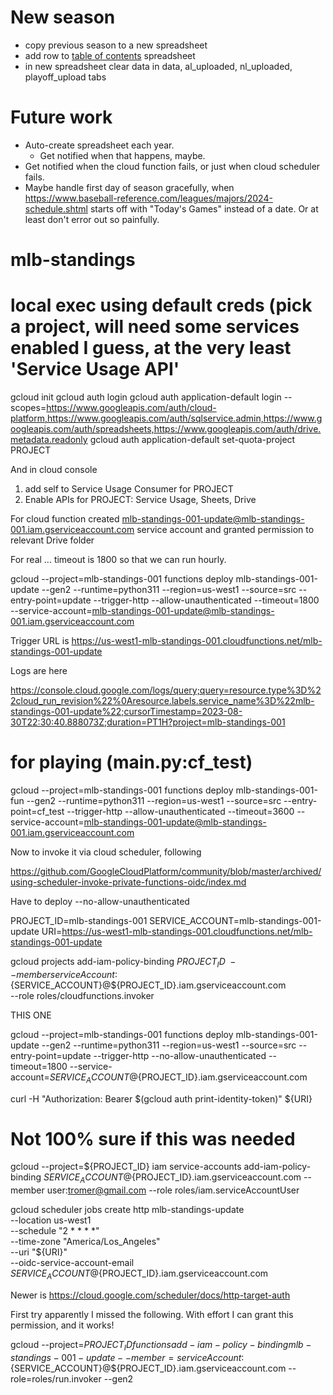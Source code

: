 New season
=
* copy previous season to a new spreadsheet
* add row to [table of contents](https://docs.google.com/spreadsheets/d/14h3hTCvXNzUqTtbegIzSE6JwetMgvtWB6xP9gv87gZs) spreadsheet
* in new spreadsheet clear data in data, al_uploaded, nl_uploaded, playoff_upload tabs

Future work
=
* Auto-create spreadsheet each year.
  * Get notified when that happens, maybe.
* Get notified when the cloud function fails, or just when cloud scheduler fails.
* Maybe handle first day of season gracefully, when https://www.baseball-reference.com/leagues/majors/2024-schedule.shtml starts off with "Today's Games" instead of a date. Or at least don't error out so painfully.

# mlb-standings

# local exec using default creds (pick a project, will need some services enabled I guess, at the very least 'Service Usage API'

gcloud init
gcloud auth login
gcloud auth application-default login --scopes=https://www.googleapis.com/auth/cloud-platform,https://www.googleapis.com/auth/sqlservice.admin,https://www.googleapis.com/auth/spreadsheets,https://www.googleapis.com/auth/drive.metadata.readonly
gcloud auth application-default set-quota-project PROJECT

And in cloud console 
1. add self to Service Usage Consumer for PROJECT
2. Enable APIs for PROJECT: Service Usage, Sheets, Drive


For cloud function created mlb-standings-001-update@mlb-standings-001.iam.gserviceaccount.com service account and granted permission to relevant Drive folder

For real ... timeout is 1800 so that we can run hourly.

gcloud --project=mlb-standings-001 functions deploy mlb-standings-001-update --gen2 --runtime=python311 --region=us-west1 --source=src --entry-point=update --trigger-http --allow-unauthenticated --timeout=1800 --service-account=mlb-standings-001-update@mlb-standings-001.iam.gserviceaccount.com

Trigger URL is https://us-west1-mlb-standings-001.cloudfunctions.net/mlb-standings-001-update


Logs are here

https://console.cloud.google.com/logs/query;query=resource.type%3D%22cloud_run_revision%22%0Aresource.labels.service_name%3D%22mlb-standings-001-update%22;cursorTimestamp=2023-08-30T22:30:40.888073Z;duration=PT1H?project=mlb-standings-001

# for playing (main.py:cf_test)
gcloud --project=mlb-standings-001 functions deploy mlb-standings-001-fun --gen2 --runtime=python311 --region=us-west1 --source=src --entry-point=cf_test --trigger-http --allow-unauthenticated --timeout=3600 --service-account=mlb-standings-001-update@mlb-standings-001.iam.gserviceaccount.com

Now to invoke it via cloud scheduler, following

https://github.com/GoogleCloudPlatform/community/blob/master/archived/using-scheduler-invoke-private-functions-oidc/index.md

Have to deploy --no-allow-unauthenticated

PROJECT_ID=mlb-standings-001
SERVICE_ACCOUNT=mlb-standings-001-update
URI=https://us-west1-mlb-standings-001.cloudfunctions.net/mlb-standings-001-update

gcloud projects add-iam-policy-binding ${PROJECT_ID} \
  --member serviceAccount:${SERVICE_ACCOUNT}@${PROJECT_ID}.iam.gserviceaccount.com \
  --role roles/cloudfunctions.invoker

THIS ONE

gcloud --project=mlb-standings-001 functions deploy mlb-standings-001-update --gen2 --runtime=python311 --region=us-west1 --source=src --entry-point=update --trigger-http --no-allow-unauthenticated --timeout=1800 --service-account=${SERVICE_ACCOUNT}@${PROJECT_ID}.iam.gserviceaccount.com

curl -H "Authorization: Bearer $(gcloud auth print-identity-token)" ${URI}

# Not 100% sure if this was needed

gcloud --project=${PROJECT_ID} iam service-accounts add-iam-policy-binding ${SERVICE_ACCOUNT}@${PROJECT_ID}.iam.gserviceaccount.com --member user:tromer@gmail.com --role roles/iam.serviceAccountUser

gcloud scheduler jobs create http mlb-standings-update \
  --location us-west1 \
  --schedule "2 * * * *" \
  --time-zone "America/Los_Angeles" \
  --uri "${URI}" \
  --oidc-service-account-email ${SERVICE_ACCOUNT}@${PROJECT_ID}.iam.gserviceaccount.com

Newer is https://cloud.google.com/scheduler/docs/http-target-auth

First try apparently I missed the following. With effort I can grant this permission, and it works!

gcloud --project=${PROJECT_ID} functions add-iam-policy-binding mlb-standings-001-update --member=serviceAccount:${SERVICE_ACCOUNT}@${PROJECT_ID}.iam.gserviceaccount.com --role=roles/run.invoker --gen2
